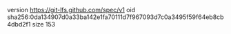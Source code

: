 version https://git-lfs.github.com/spec/v1
oid sha256:0da134907d0a33ba142e1fa70111d7f967093d7c0a3495f59f64eb8cb4dbd2f1
size 153
